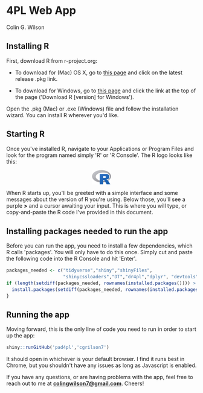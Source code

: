 4PL Web App
================
Colin G. Wilson

Installing R
------------

First, download R from r-project.org:

-   To download for (Mac) OS X, go to [this page](http://mirrors.nics.utk.edu/cran/bin/macosx/) and click on the latest release .pkg link.

-   To download for Windows, go to [this page](http://mirrors.nics.utk.edu/cran/) and click the link at the top of the page ('Download R \[version\] for Windows').

Open the .pkg (Mac) or .exe (Windows) file and follow the installation wizard. You can install R wherever you'd like.

Starting R
----------

Once you've installed R, navigate to your Applications or Program Files and look for the program named simply 'R' or 'R Console'. The R logo looks like this:

<img src="rlogo.jpeg" width="50px" style="display: block; margin: auto;" />

When R starts up, you'll be greeted with a simple interface and some messages about the version of R you're using. Below those, you'll see a purple **&gt;** and a cursor awaiting your input. This is where you will type, or copy-and-paste the R code I've provided in this document.

Installing packages needed to run the app
-----------------------------------------

Before you can run the app, you need to install a few dependencies, which R calls 'packages'. You will only have to do this once. Simply cut and paste the following code into the R Console and hit 'Enter'.

``` r
packages_needed <- c("tidyverse","shiny","shinyFiles",
                     "shinycssloaders","DT","dr4pl","dplyr", "devtools")
if (length(setdiff(packages_needed, rownames(installed.packages()))) > 0) {
  install.packages(setdiff(packages_needed, rownames(installed.packages())))  
}
```

Running the app
---------------

Moving forward, this is the only line of code you need to run in order to start up the app:

``` r
shiny::runGitHub('pad4pl','cgrilson7')
```

It should open in whichever is your default browser. I find it runs best in Chrome, but you shouldn't have any issues as long as Javascript is enabled.

If you have any questions, or are having problems with the app, feel free to reach out to me at **<colingwilson7@gmail.com>**. Cheers!
